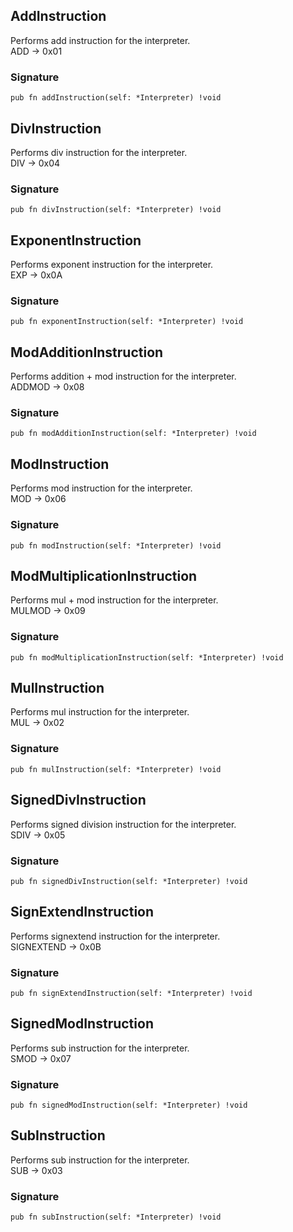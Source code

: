 ## AddInstruction
Performs add instruction for the interpreter.\
ADD -> 0x01

### Signature

```zig
pub fn addInstruction(self: *Interpreter) !void
```

## DivInstruction
Performs div instruction for the interpreter.\
DIV -> 0x04

### Signature

```zig
pub fn divInstruction(self: *Interpreter) !void
```

## ExponentInstruction
Performs exponent instruction for the interpreter.\
EXP -> 0x0A

### Signature

```zig
pub fn exponentInstruction(self: *Interpreter) !void
```

## ModAdditionInstruction
Performs addition + mod instruction for the interpreter.\
ADDMOD -> 0x08

### Signature

```zig
pub fn modAdditionInstruction(self: *Interpreter) !void
```

## ModInstruction
Performs mod instruction for the interpreter.\
MOD -> 0x06

### Signature

```zig
pub fn modInstruction(self: *Interpreter) !void
```

## ModMultiplicationInstruction
Performs mul + mod instruction for the interpreter.\
MULMOD -> 0x09

### Signature

```zig
pub fn modMultiplicationInstruction(self: *Interpreter) !void
```

## MulInstruction
Performs mul instruction for the interpreter.\
MUL -> 0x02

### Signature

```zig
pub fn mulInstruction(self: *Interpreter) !void
```

## SignedDivInstruction
Performs signed division instruction for the interpreter.\
SDIV -> 0x05

### Signature

```zig
pub fn signedDivInstruction(self: *Interpreter) !void
```

## SignExtendInstruction
Performs signextend instruction for the interpreter.\
SIGNEXTEND -> 0x0B

### Signature

```zig
pub fn signExtendInstruction(self: *Interpreter) !void
```

## SignedModInstruction
Performs sub instruction for the interpreter.\
SMOD -> 0x07

### Signature

```zig
pub fn signedModInstruction(self: *Interpreter) !void
```

## SubInstruction
Performs sub instruction for the interpreter.\
SUB -> 0x03

### Signature

```zig
pub fn subInstruction(self: *Interpreter) !void
```

